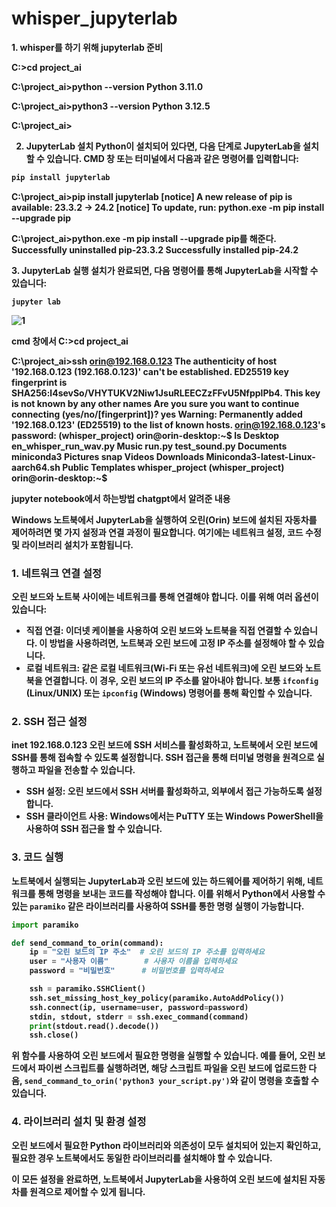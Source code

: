 # whisper_jupyterlab
<b> 
1. whisper를 하기 위해 jupyterlab 준비

C:\>cd project_ai

C:\project_ai>python --version
Python 3.11.0

C:\project_ai>python3 --version
Python 3.12.5

C:\project_ai>

2. JupyterLab 설치
Python이 설치되어 있다면, 다음 단계로 JupyterLab을 설치할 수 있습니다. CMD 창 또는 터미널에서 다음과 같은 명령어를 입력합니다:

``` bash
pip install jupyterlab
```
<b>

C:\project_ai>pip install jupyterlab
[notice] A new release of pip is available: 23.3.2 -> 24.2
[notice] To update, run: python.exe -m pip install --upgrade pip

C:\project_ai>python.exe -m pip install --upgrade pip를 해준다.
      Successfully uninstalled pip-23.3.2
Successfully installed pip-24.2

<b> 
3. JupyterLab 실행
설치가 완료되면, 다음 명령어를 통해 JupyterLab을 시작할 수 있습니다:

```
jupyter lab
```

![1](https://github.com/user-attachments/assets/c5247511-fe39-432b-bafc-35116691bf1e)

<b> cmd 창에서 
C:\>cd project_ai

C:\project_ai>ssh orin@192.168.0.123
The authenticity of host '192.168.0.123 (192.168.0.123)' can't be established.
ED25519 key fingerprint is SHA256:l4sevSo/VHYTUKV2Niw1JsuRLEECZzFFvU5NfpplPb4.
This key is not known by any other names
Are you sure you want to continue connecting (yes/no/[fingerprint])? yes
Warning: Permanently added '192.168.0.123' (ED25519) to the list of known hosts.
orin@192.168.0.123's password:
(whisper_project) orin@orin-desktop:~$ ls
Desktop    en_whisper_run_wav.py               Music     run.py     test_sound.py
Documents  miniconda3                          Pictures  snap       Videos
Downloads  Miniconda3-latest-Linux-aarch64.sh  Public    Templates  whisper_project
(whisper_project) orin@orin-desktop:~$


<b> jupyter notebook에서 하는방법 chatgpt에서 알려준 내용

Windows 노트북에서 JupyterLab을 실행하여 오린(Orin) 보드에 설치된 자동차를 제어하려면 몇 가지 설정과 연결 과정이 필요합니다. 여기에는 네트워크 설정, 코드 수정 및 라이브러리 설치가 포함됩니다.

### 1. 네트워크 연결 설정

오린 보드와 노트북 사이에는 네트워크를 통해 연결해야 합니다. 이를 위해 여러 옵션이 있습니다:

- **직접 연결**: 이더넷 케이블을 사용하여 오린 보드와 노트북을 직접 연결할 수 있습니다. 이 방법을 사용하려면, 노트북과 오린 보드에 고정 IP 주소를 설정해야 할 수 있습니다.
- **로컬 네트워크**: 같은 로컬 네트워크(Wi-Fi 또는 유선 네트워크)에 오린 보드와 노트북을 연결합니다. 이 경우, 오린 보드의 IP 주소를 알아내야 합니다. 보통 `ifconfig` (Linux/UNIX) 또는 `ipconfig` (Windows) 명령어를 통해 확인할 수 있습니다.

### 2. SSH 접근 설정
inet 192.168.0.123
오린 보드에 SSH 서비스를 활성화하고, 노트북에서 오린 보드에 SSH를 통해 접속할 수 있도록 설정합니다. SSH 접근을 통해 터미널 명령을 원격으로 실행하고 파일을 전송할 수 있습니다.

- **SSH 설정**: 오린 보드에서 SSH 서버를 활성화하고, 외부에서 접근 가능하도록 설정합니다.
- **SSH 클라이언트 사용**: Windows에서는 PuTTY 또는 Windows PowerShell을 사용하여 SSH 접근을 할 수 있습니다.

### 3. 코드 실행

노트북에서 실행되는 JupyterLab과 오린 보드에 있는 하드웨어를 제어하기 위해, 네트워크를 통해 명령을 보내는 코드를 작성해야 합니다. 이를 위해서 Python에서 사용할 수 있는 `paramiko` 같은 라이브러리를 사용하여 SSH를 통한 명령 실행이 가능합니다.

```python
import paramiko

def send_command_to_orin(command):
    ip = "오린 보드의 IP 주소"  # 오린 보드의 IP 주소를 입력하세요
    user = "사용자 이름"        # 사용자 이름을 입력하세요
    password = "비밀번호"      # 비밀번호를 입력하세요

    ssh = paramiko.SSHClient()
    ssh.set_missing_host_key_policy(paramiko.AutoAddPolicy())
    ssh.connect(ip, username=user, password=password)
    stdin, stdout, stderr = ssh.exec_command(command)
    print(stdout.read().decode())
    ssh.close()
```

위 함수를 사용하여 오린 보드에서 필요한 명령을 실행할 수 있습니다. 예를 들어, 오린 보드에서 파이썬 스크립트를 실행하려면, 해당 스크립트 파일을 오린 보드에 업로드한 다음, `send_command_to_orin('python3 your_script.py')`와 같이 명령을 호출할 수 있습니다.

### 4. 라이브러리 설치 및 환경 설정

오린 보드에서 필요한 Python 라이브러리와 의존성이 모두 설치되어 있는지 확인하고, 필요한 경우 노트북에서도 동일한 라이브러리를 설치해야 할 수 있습니다.

이 모든 설정을 완료하면, 노트북에서 JupyterLab을 사용하여 오린 보드에 설치된 자동차를 원격으로 제어할 수 있게 됩니다.



















